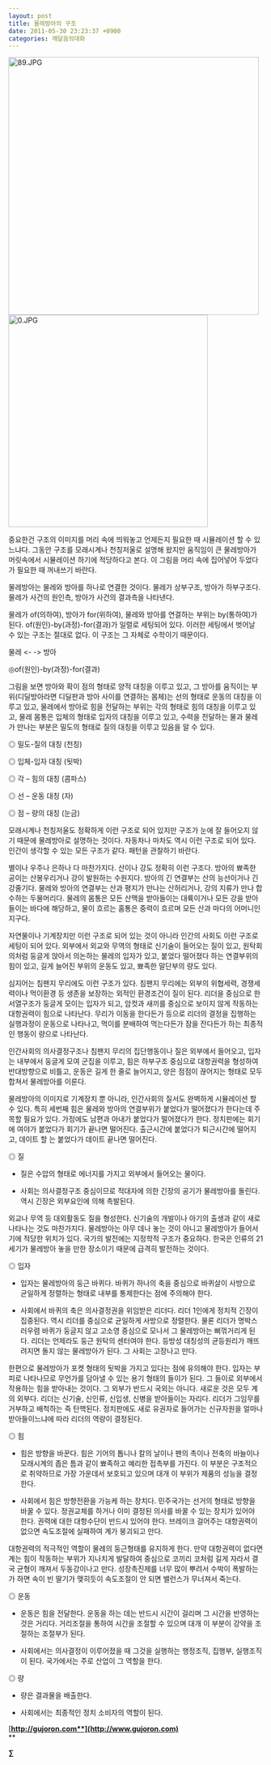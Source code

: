 ```yaml
---
layout: post
title: 물레방아의 구조
date: 2011-05-30 23:23:37 +0900
categories: 깨달음의대화
---
```

<img src="assets/attach/images/198/448/173/89.JPG" alt="89.JPG" width="495" height="509" />

  


  



<img src="assets/attach/images/198/448/173/0.JPG" alt="0.JPG" width="394" height="419" />   


  






 중요한건 구조의 이미지를 머리 속에 띄워놓고 언제든지 필요한 때 시뮬레이션 할 수 있느냐다. 그동안 구조를 모래시계나 천칭저울로 설명해 왔지만 움직임이 큰 물레방아가 머릿속에서 시뮬레이션 하기에 적당하다고 본다. 이 그림을 머리 속에 집어넣어 두었다가 필요한 때 꺼내쓰기 바란다.

 물레방아는 물레와 방아를 하나로 연결한 것이다. 물레가 상부구조, 방아가 하부구조다. 물레가 사건의 원인측, 방아가 사건의 결과측을 나타낸다. 



물레가 of(의하여), 방아가 for(위하여), 물레와 방아를 연결하는 부위는 by(통하여)가 된다. of(원인)-by(과정)-for(결과)가 일렬로 세팅되어 있다. 이러한 세팅에서 벗어날 수 있는 구조는 절대로 없다. 이 구조는 그 자체로 수학이기 때문이다.



  


물레 <- -> 방아

◎of(원인)-by(과정)-for(결과)



  


그림을 보면 방아와 확이 점의 형태로 양적 대칭을 이루고 있고, 그 방아를 움직이는 부위(디딜방아라면 디딜판과 방아 사이를 연결하는 몸체)는 선의 형태로 운동의 대칭을 이루고 있고, 물레에서 방아로 힘을 전달하는 부위는 각의 형태로 힘의 대칭을 이루고 있고, 물레 몸통은 입체의 형태로 입자의 대칭을 이루고 있고, 수력을 전달하는 물과 물레가 만나는 부분은 밀도의 형태로 질의 대칭을 이루고 있음을 알 수 있다.

 ◎ 밀도-질의 대칭 (천칭)


  
◎ 입체-입자 대칭 (됫박)
  
◎ 각 – 힘의 대칭 (콤파스)
  
◎ 선 – 운동 대칭 (자)
  
◎ 점 – 량의 대칭 (눈금)

 모래시계나 천칭저울도 정확하게 이런 구조로 되어 있지만 구조가 눈에 잘 들어오지 않기 때문에 물레방아로 설명하는 것이다. 자동차나 마차도 역시 이런 구조로 되어 있다. 인간이 생각할 수 있는 모든 구조가 같다. 패턴을 관찰하기 바란다.

 별이나 우주나 은하나 다 마찬가지다. 산이나 강도 정확히 이런 구조다. 방아의 뾰족한 공이는 산봉우리거나 강이 발원하는 수원지다. 방아의 긴 연결부는 산의 능선이거나 긴 강줄기다. 물레와 방아의 연결부는 산과 평지가 만나는 산허리거나, 강의 지류가 만나 합수하는 두물머리다. 물레의 몸통은 모든 산맥을 받아들이는 대륙이거나 모든 강을 받아들이는 바다에 해당하고, 물이 흐르는 홈통은 중력이 흐르며 모든 산과 마다의 어머니인 지구다.

 자연물이나 기계장치만 이런 구조로 되어 있는 것이 아니라 인간의 사회도 이런 구조로 세팅이 되어 있다. 외부에서 외교와 무역의 형태로 신기술이 들어오는 질이 있고, 원탁회의처럼 둥글게 앉아서 의논하는 물레의 입자가 있고, 붙었다 떨어졌다 하는 연결부위의 힘이 있고, 길게 늘어진 부위의 운동도 있고, 뾰족한 말단부의 량도 있다. 

 심지어는 침팬지 무리에도 이런 구조가 있다. 침팬지 무리에는 외부의 위협세력, 경쟁세력이나 먹이환경 등 생존을 보장하는 외적인 환경조건이 질이 된다. 리더을 중심으로 한 서열구조가 둥글게 모이는 입자가 되고, 암컷과 새끼를 중심으로 보이지 않게 작동하는 대항권력이 힘으로 나타난다. 무리가 이동을 한다든가 등으로 리더의 결정을 집행하는 실행과정이 운동으로 나타나고, 먹이를 분배하여 먹는다든가 잠을 잔다든가 하는 최종적인 행동이 량으로 나타난다. 

 인간사회의 의사결정구조나 침팬지 무리의 집단행동이나 질은 외부에서 들어오고, 입자는 내부에서 둥글게 모여 군집을 이루고, 힘은 하부구조 중심으로 대항권력을 형성하여 반대방향으로 비틀고, 운동은 길게 한 줄로 늘어지고, 양은 점점이 끊어지는 형태로 모두 합쳐서 물레방아를 이룬다. 

 물레방아의 이미지로 기계장치 뿐 아니라, 인간사회의 질서도 완벽하게 시뮬레이션 할 수 있다. 특히 세번째 힘은 물레와 방아의 연결부위가 붙었다가 떨어졌다가 한다는데 주목할 필요가 있다. 가정에도 남편과 아내가 붙었다가 떨어졌다가 한다. 정치판에는 회기에 여야가 붙었다가 회기가 끝나면 떨어진다. 출근시간에 붙었다가 퇴근시간에 떨어지고, 데이트 할 는 붙었다가 데이트 끝나면 떨어진다. 





◎ 질
  
- 질은 수압의 형태로 에너지를 가지고 외부에서 들어오는 물이다. 
  
- 사회는 의사결정구조 중심이므로 적대자에 의한 긴장의 공기가 물레방아를 돌린다. 역시 긴장은 외부요인에 의해 촉발된다. 


  
외교나 무역 등 대외활동도 질을 형성한다. 신기술의 개발이나 아기의 출생과 같이 새로 나타나는 것도 마찬가지다. 물레방아는 아무 데나 놓는 것이 아니고 물레방아가 들어서기에 적당한 위치가 있다. 국가의 발전에는 지정학적 구조가 중요하다. 한국은 인류의 21세기가 물레방아 놓을 만한 장소이기 때문에 급격히 발전하는 것이다. 

 ◎ 입자


  
- 입자는 물레방아의 둥근 바퀴다. 바퀴가 하나의 축을 중심으로 바퀴살이 사방으로 균일하게 정렬하는 형태로 내부를 통제한다는 점에 주의해야 한다.
  
- 사회에서 바퀴의 축은 의사결정권을 위임받은 리더다. 리더 1인에게 정치적 긴장이 집중된다. 역시 리더를 중심으로 균일하게 사방으로 정렬한다. 물론 리더가 명박스러우렴 바퀴가 둥글지 않고 고소영 중심으로 모나서 그 물레방아는 삐꺾거리게 된다. 리더는 언제라도 둥근 원탁의 센터여야 한다. 등방성 대칭성의 균등원리가 깨뜨려지면 돌지 않는 물레방아가 된다. 그 사회는 고장나고 만다.

 한편으로 물레방아가 포켓 형태의 됫박을 가지고 있다는 점에 유의해야 한다. 입자는 부피로 나타나므로 무언가를 담아낼 수 있는 용기 형태의 들이가 된다. 그 들이로 외부에서 작용하는 힘을 받아내는 것이다. 그 외부가 반드시 국외는 아니다. 새로운 것은 모두 계의 외부다. 리더는 신기술, 신인류, 신입생, 신병을 받아들이는 자리다. 리더가 그임무를 거부하고 배척하는 즉 탄핵된다. 정치판에도 새로 유권자로 들어가는 신규자원을 얼마나 받아들이느냐에 따라 리더의 역량이 결정된다. 



◎ 힘
  
- 힘은 방향을 바꾼다. 힘은 기어의 톱니나 칼의 날이나 펜의 촉이나 전축의 바늘이나 모래시계의 좁은 틈과 같이 뾰족하고 예리한 접촉부를 가진다. 이 부분은 구조적으로 취약하므로 가장 가운데서 보호되고 있으며 대개 이 부위가 제품의 성능을 결정한다.
  
- 사회에서 힘은 방향전환을 가능케 하는 장치다. 민주국가는 선거의 형태로 방향을 바꿀 수 있다. 정권교체를 하거나 이미 결정된 의사를 바꿀 수 있는 장치가 있어야 한다. 권력에 대한 대항수단이 반드시 있어야 한다. 브레이크 걸어주는 대항권력이 없으면 속도조절에 실패하여 계가 붕괴되고 만다. 

  


대항권력의 적극적인 역할이 물레의 둥근형태를 유지하게 한다. 만약 대항권력이 없다면 계는 힘이 작동하는 부위가 지나치게 발달하여 중심으로 코끼리 코처럼 길게 자라서 결국 균형이 깨져서 두동강이나고 만다. 성장촉진제를 너무 많이 뿌려서 수박이 폭발하는가 하면 속이 빈 딸기가 맺히듯이 속도조절이 안 되면 밸런스가 무너져서 죽는다.

 ◎ 운동


  
- 운동은 힘을 전달한다. 운동을 하는 데는 반드시 시간이 걸리며 그 시간을 반영하는 것은 거리다. 거리조절을 통하여 시간을 조절할 수 있으며 대개 이 부분이 강약을 조절하는 조절부가 된다. 
  
- 사회에서는 의사결정이 이루어졌을 때 그것을 실행하는 행정조직, 집행부, 실행조직이 된다. 국가에서는 주로 산업이 그 역할을 한다. 

 ◎ 량


  
- 량은 결과물을 배출한다. 
  
- 사회에서는 최종적인 정치 소비자의 역할이 된다. 



  




[**http://gujoron.com**](http://www.gujoron.com)**  
** 

**∑**
